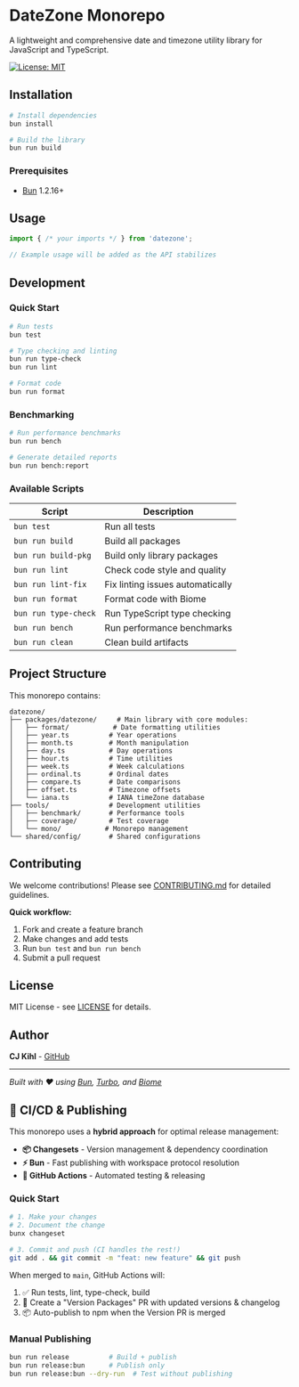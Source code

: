 # DateZone Monorepo

A lightweight and comprehensive date and timezone utility library for JavaScript and TypeScript.

[![License: MIT](https://img.shields.io/badge/License-MIT-yellow.svg)](https://opensource.org/licenses/MIT)


## Installation

```bash
# Install dependencies
bun install

# Build the library
bun run build
```

### Prerequisites

- [Bun](https://bun.sh/) 1.2.16+


## Usage

```typescript
import { /* your imports */ } from 'datezone';

// Example usage will be added as the API stabilizes
```

## Development

### Quick Start

```bash
# Run tests
bun test

# Type checking and linting
bun run type-check
bun run lint

# Format code
bun run format
```

### Benchmarking

```bash
# Run performance benchmarks
bun run bench

# Generate detailed reports
bun run bench:report
```

### Available Scripts

| Script | Description |
|--------|-------------|
| `bun test` | Run all tests |
| `bun run build` | Build all packages |
| `bun run build-pkg` | Build only library packages |
| `bun run lint` | Check code style and quality |
| `bun run lint-fix` | Fix linting issues automatically |
| `bun run format` | Format code with Biome |
| `bun run type-check` | Run TypeScript type checking |
| `bun run bench` | Run performance benchmarks |
| `bun run clean` | Clean build artifacts |

## Project Structure

This monorepo contains:

```
datezone/
├── packages/datezone/     # Main library with core modules:
│   ├── format/           # Date formatting utilities
│   ├── year.ts          # Year operations
│   ├── month.ts         # Month manipulation  
│   ├── day.ts           # Day operations
│   ├── hour.ts          # Time utilities
│   ├── week.ts          # Week calculations
│   ├── ordinal.ts       # Ordinal dates
│   ├── compare.ts       # Date comparisons
│   ├── offset.ts        # Timezone offsets
│   └── iana.ts          # IANA timeZone database
├── tools/               # Development utilities
│   ├── benchmark/       # Performance tools
│   ├── coverage/        # Test coverage
│   └── mono/           # Monorepo management
└── shared/config/       # Shared configurations
```

## Contributing

We welcome contributions! Please see [CONTRIBUTING.md](./CONTRIBUTING.md) for detailed guidelines.

**Quick workflow:**
1. Fork and create a feature branch
2. Make changes and add tests
3. Run `bun test` and `bun run bench`
4. Submit a pull request

## License

MIT License - see [LICENSE](./LICENSE) for details.

## Author

**CJ Kihl** - [GitHub](https://github.com/cjkihl)

---

*Built with ❤️ using [Bun](https://bun.sh/), [Turbo](https://turbo.build/), and [Biome](https://biomejs.dev/)*

## 🚀 CI/CD & Publishing

This monorepo uses a **hybrid approach** for optimal release management:

- **📦 Changesets** - Version management & dependency coordination
- **⚡ Bun** - Fast publishing with workspace protocol resolution  
- **🤖 GitHub Actions** - Automated testing & releasing

### Quick Start

```bash
# 1. Make your changes
# 2. Document the change
bunx changeset

# 3. Commit and push (CI handles the rest!)
git add . && git commit -m "feat: new feature" && git push
```

When merged to `main`, GitHub Actions will:
1. ✅ Run tests, lint, type-check, build
2. 🔄 Create a "Version Packages" PR with updated versions & changelog  
3. 📦 Auto-publish to npm when the Version PR is merged

### Manual Publishing

```bash
bun run release          # Build + publish
bun run release:bun      # Publish only
bun run release:bun --dry-run  # Test without publishing
```
